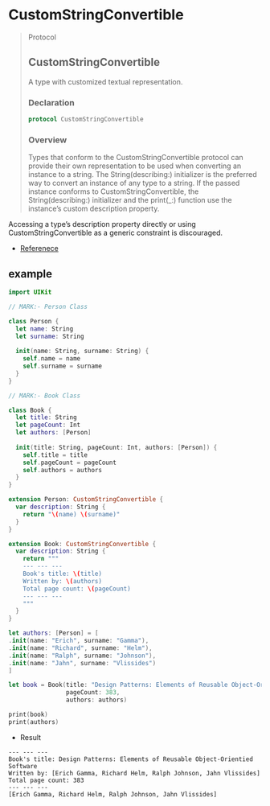 # CustomStringConvertible

> Protocol
> ## CustomStringConvertible ##
> A type with customized textual representation.
> ### Declaration
> ```Swift
> protocol CustomStringConvertible
> ```
> ### Overview
> 
> Types that conform to the CustomStringConvertible protocol can provide their own representation to be used when converting an instance to a string. The String(describing:) initializer is the preferred way to convert an instance of any type to a string. If the passed instance conforms to CustomStringConvertible, the String(describing:) initializer and the print(_:) function use the instance’s custom description property.

Accessing a type’s description property directly or using CustomStringConvertible as a generic constraint is discouraged.
> 


* [Referenece](https://developer.apple.com/documentation/swift/customstringconvertible)

## example

```Swift
import UIKit

// MARK:- Person Class

class Person {
  let name: String
  let surname: String
  
  init(name: String, surname: String) {
    self.name = name
    self.surname = surname
  }
}

// MARK:- Book Class

class Book {
  let title: String
  let pageCount: Int
  let authors: [Person]
  
  init(title: String, pageCount: Int, authors: [Person]) {
    self.title = title
    self.pageCount = pageCount
    self.authors = authors
  }
}

extension Person: CustomStringConvertible {
  var description: String {
    return "\(name) \(surname)"
  }
}

extension Book: CustomStringConvertible {
  var description: String {
    return """
    --- --- ---
    Book's title: \(title)
    Written by: \(authors)
    Total page count: \(pageCount)
    --- --- ---
    """
  }
}

let authors: [Person] = [
.init(name: "Erich", surname: "Gamma"),
.init(name: "Richard", surname: "Helm"),
.init(name: "Ralph", surname: "Johnson"),
.init(name: "Jahn", surname: "Vlissides")
]

let book = Book(title: "Design Patterns: Elements of Reusable Object-Orientied Software",
                pageCount: 383,
                authors: authors)

print(book)
print(authors)

```

* Result

```
--- --- ---
Book's title: Design Patterns: Elements of Reusable Object-Orientied Software
Written by: [Erich Gamma, Richard Helm, Ralph Johnson, Jahn Vlissides]
Total page count: 383
--- --- ---
[Erich Gamma, Richard Helm, Ralph Johnson, Jahn Vlissides]

```



